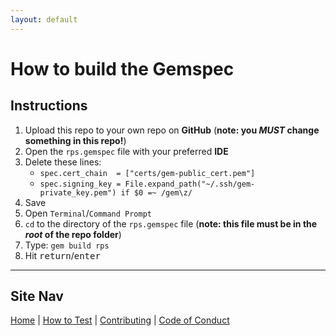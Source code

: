 ```yaml
---
layout: default
---
```


# How to build the Gemspec

## Instructions

1. Upload this repo to your own repo on __GitHub__ (**note: you _MUST_ change something in this repo!**)
2. Open the `rps.gemspec` file with your preferred **IDE**
3. Delete these lines:
   + `spec.cert_chain  = ["certs/gem-public_cert.pem"]`
   - `spec.signing_key = File.expand_path("~/.ssh/gem-private_key.pem") if $0 =~ /gem\z/`
4. Save
5. Open `Terminal`/`Command Prompt`
6. `cd` to the directory of the `rps.gemspec` file (**note: this file must be in the _root_ of the repo folder**)
7. Type: `gem build rps`
8. Hit <kbd>return</kbd>/<kbd>enter</kbd>

-----------

## Site Nav 

[Home](./) | [How to Test](Testing) | [Contributing](CONTRIBUTING) | [Code of Conduct](CODE_OF_CONDUCT)
